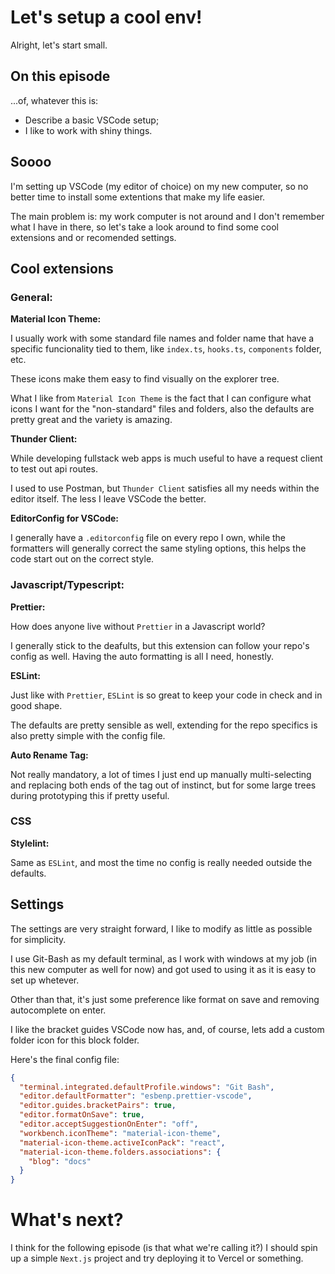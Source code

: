 # Let's setup a cool env!

Alright, let's start small.

## On this episode

...of, whatever this is:

- Describe a basic VSCode setup;
- I like to work with shiny things.

## Soooo

I'm setting up VSCode (my editor of choice) on my new computer, so no better time to install some extentions that make my life easier.

The main problem is: my work computer is not around and I don't remember what I have in there, so let's take a look around to find some cool extensions and or recomended settings.

## Cool extensions

### General:

**Material Icon Theme:**

I usually work with some standard file names and folder name that have a specific funcionality tied to them, like `index.ts`, `hooks.ts`, `components` folder, etc.

These icons make them easy to find visually on the explorer tree.

What I like from `Material Icon Theme` is the fact that I can configure what icons I want for the "non-standard" files and folders, also the defaults are pretty great and the variety is amazing.

**Thunder Client:**

While developing fullstack web apps is much useful to have a request client to test out api routes.

I used to use Postman, but `Thunder Client` satisfies all my needs within the editor itself. The less I leave VSCode the better.

**EditorConfig for VSCode:**

I generally have a `.editorconfig` file on every repo I own, while the formatters will generally correct the same styling options, this helps the code start out on the correct style.

### Javascript/Typescript:

**Prettier:**

How does anyone live without `Prettier` in a Javascript world?

I generally stick to the deafults, but this extension can follow your repo's config as well. Having the auto formatting is all I need, honestly.

**ESLint:**

Just like with `Prettier`, `ESLint` is so great to keep your code in check and in good shape.

The defaults are pretty sensible as well, extending for the repo specifics is also pretty simple with the config file.

**Auto Rename Tag:**

Not really mandatory, a lot of times I just end up manually multi-selecting and replacing both ends of the tag out of instinct, but for some large trees during prototyping this if pretty useful.

### CSS

**Stylelint:**

Same as `ESLint`, and most the time no config is really needed outside the defaults.

## Settings

The settings are very straight forward, I like to modify as little as possible for simplicity.

I use Git-Bash as my default terminal, as I work with windows at my job (in this new computer as well for now) and got used to using it as it is easy to set up whetever.

Other than that, it's just some preference like format on save and removing autocomplete on enter.

I like the bracket guides VSCode now has, and, of course, lets add a custom folder icon for this block folder.

Here's the final config file:

```JSON
{
  "terminal.integrated.defaultProfile.windows": "Git Bash",
  "editor.defaultFormatter": "esbenp.prettier-vscode",
  "editor.guides.bracketPairs": true,
  "editor.formatOnSave": true,
  "editor.acceptSuggestionOnEnter": "off",
  "workbench.iconTheme": "material-icon-theme",
  "material-icon-theme.activeIconPack": "react",
  "material-icon-theme.folders.associations": {
    "blog": "docs"
  }
}
```

# What's next?

I think for the following episode (is that what we're calling it?) I should spin up a simple `Next.js` project and try deploying it to Vercel or something.
